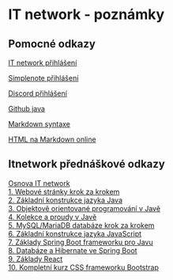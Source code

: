 # IT network - poznámky
 
## Pomocné odkazy

[IT network přihlášení](https://www.itnetwork.cz/prihlaseni)

[Simplenote přihlášení](https://app.simplenote.com/)

[Discord přihlášení](https://discord.com/channels/@me)

[Github java](https://github.com/bedjan/java/tree/main)

[Markdown syntaxe](http://vmu.pedf.cuni.cz/moodle/help.php?file=markdown.html)

[HTML na Markdown online](https://codebeautify.org/html-to-markdown)

## Itnetwork přednáškové odkazy

[Osnova IT network](https://docs.google.com/spreadsheets/d/1d5wQRV8CgZAq5DwNVWny5UGvSOvb54ADlsRKIix4MEg/edit?pli=1#gid=0)    
[1. Webové stránky krok za krokem](https://www.itnetwork.cz/html-css/webove-stranky)    
[2. Základní konstrukce jazyka Java](https://www.itnetwork.cz/java/zaklady)    
[3. Objektově orientované programování v Javě](https://www.itnetwork.cz/java/oop)    
[4. Kolekce a proudy v Javě](https://www.itnetwork.cz/java/kolekce-a-proudy)    
[5. MySQL/MariaDB databáze krok za krokem](https://www.itnetwork.cz/mysql)    
[6. Základní konstrukce jazyka JavaScript](https://www.itnetwork.cz/javascript/zaklady)    
[7. Základy Spring Boot frameworku pro Javu](https://www.itnetwork.cz/java/spring-boot/zaklady)    
[8. Databáze a Hibernate ve Spring Boot](https://www.itnetwork.cz/java/spring-boot/blog)    
[9. Základy React](https://www.itnetwork.cz/javascript/react/zaklady)    
[10. Kompletní kurz CSS frameworku Bootstrap](https://www.itnetwork.cz/html-css/bootstrap/kurz)

